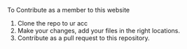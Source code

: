 To Contribute as a member to this website <br>
1. Clone the repo to ur acc <br>
2. Make your changes, add your files in the right locations. <br>
3. Contribute as a pull request to this repository. <br>
